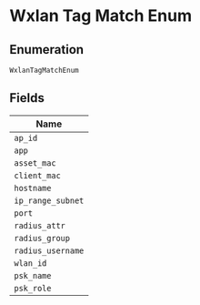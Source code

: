 
# Wxlan Tag Match Enum

## Enumeration

`WxlanTagMatchEnum`

## Fields

| Name |
|  --- |
| `ap_id` |
| `app` |
| `asset_mac` |
| `client_mac` |
| `hostname` |
| `ip_range_subnet` |
| `port` |
| `radius_attr` |
| `radius_group` |
| `radius_username` |
| `wlan_id` |
| `psk_name` |
| `psk_role` |

